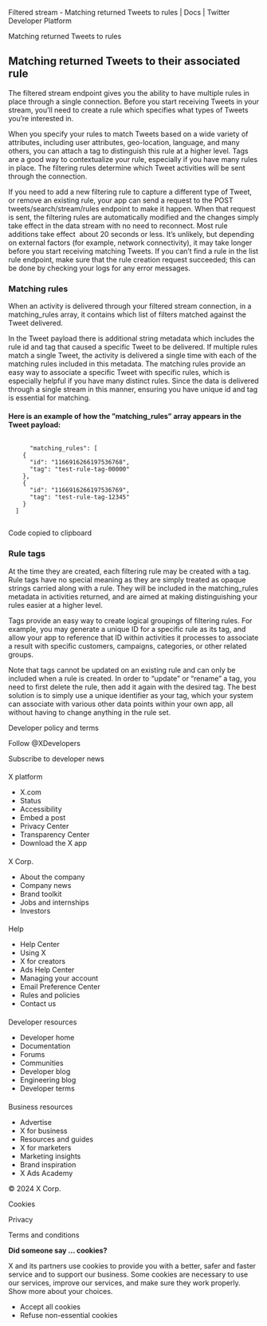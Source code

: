 



Filtered stream - Matching returned Tweets to rules | Docs | Twitter Developer Platform 





































































































Matching returned Tweets to rules



Matching returned Tweets to their associated rule
-------------------------------------------------


The filtered stream endpoint gives you the ability to have multiple rules in place through a single connection. Before you start receiving Tweets in your stream, you’ll need to create a rule which specifies what types of Tweets you’re interested in. 


When you specify your rules to match Tweets based on a wide variety of attributes, including user attributes, geo-location, language, and many others, you can attach a tag to distinguish this rule at a higher level. Tags are a good way to contextualize your rule, especially if you have many rules in place. The filtering rules determine which Tweet activities will be sent through the connection.


If you need to add a new filtering rule to capture a different type of Tweet, or remove an existing rule, your app can send a request to the POST tweets/search/stream/rules endpoint to make it happen. When that request is sent, the filtering rules are automatically modified and the changes simply take effect in the data stream with no need to reconnect. Most rule additions take effect  about 20 seconds or less. It’s unlikely, but depending on external factors (for example, network connectivity), it may take longer before you start receiving matching Tweets. If you can’t find a rule in the list rule endpoint, make sure that the rule creation request succeeded; this can be done by checking your logs for any error messages.


  

  




### Matching rules


When an activity is delivered through your filtered stream connection, in a matching\_rules array, it contains which list of filters matched against the Tweet delivered.


In the Tweet payload there is additional string metadata which includes the rule id and tag that caused a specific Tweet to be delivered. If multiple rules match a single Tweet, the activity is delivered a single time with each of the matching rules included in this metadata. The matching rules provide an easy way to associate a specific Tweet with specific rules, which is especially helpful if you have many distinct rules. Since the data is delivered through a single stream in this manner, ensuring you have unique id and tag is essential for matching. 


#### Here is an example of how the ”matching\_rules” array appears in the Tweet payload:












```

      "matching_rules": [
    {
      "id": "1166916266197536768",
      "tag": "test-rule-tag-00000"
    },
    {
      "id": "1166916266197536769",
      "tag": "test-rule-tag-12345"
    }
  ]
    
```





Code copied to clipboard








### 


### Rule tags


At the time they are created, each filtering rule may be created with a tag. Rule tags have no special meaning as they are simply treated as opaque strings carried along with a rule. They will be included in the matching\_rules metadata in activities returned, and are aimed at making distinguishing your rules easier at a higher level. 


Tags provide an easy way to create logical groupings of filtering rules. For example, you may generate a unique ID for a specific rule as its tag, and allow your app to reference that ID within activities it processes to associate a result with specific customers, campaigns, categories, or other related groups.


Note that tags cannot be updated on an existing rule and can only be included when a rule is created. In order to “update” or “rename” a tag, you need to first delete the rule, then add it again with the desired tag. The best solution is to simply use a unique identifier as your tag, which your system can associate with various other data points within your own app, all without having to change anything in the rule set.



















Developer policy and terms


Follow @XDevelopers


Subscribe to developer news












#### 
 X platform


* X.com
* Status
* Accessibility
* Embed a post
* Privacy Center
* Transparency Center
* Download the X app




#### 
 X Corp.


* About the company
* Company news
* Brand toolkit
* Jobs and internships
* Investors




#### 
 Help


* Help Center
* Using X
* X for creators
* Ads Help Center
* Managing your account
* Email Preference Center
* Rules and policies
* Contact us




#### 
 Developer resources


* Developer home
* Documentation
* Forums
* Communities
* Developer blog
* Engineering blog
* Developer terms




#### 
 Business resources


* Advertise
* X for business
* Resources and guides
* X for marketers
* Marketing insights
* Brand inspiration
* X Ads Academy









 © 2024 X Corp.
 


Cookies


Privacy


Terms and conditions






















**Did someone say … cookies?**  
  


 X and its partners use cookies to provide you with a better, safer and
 faster service and to support our business. Some cookies are necessary to use
 our services, improve our services, and make sure they work properly.
 Show more about your choices.


 




* Accept all cookies
* Refuse non-essential cookies















